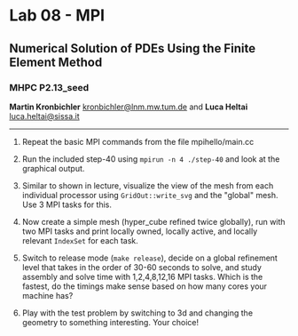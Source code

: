 #  Lab 08 - MPI
## Numerical Solution of PDEs Using the Finite Element Method
### MHPC P2.13_seed

**Martin Kronbichler** <kronbichler@lnm.mw.tum.de>
and
**Luca Heltai** <luca.heltai@sissa.it>

* * * * *

1. Repeat the basic MPI commands from the file mpihello/main.cc

2. Run the included step-40 using ``mpirun -n 4 ./step-40`` and look at the
   graphical output.

3. Similar to shown in lecture, visualize the view of the mesh from each
   individual processor using ``GridOut::write_svg`` and the "global"
   mesh. Use 3 MPI tasks for this.

4. Now create a simple mesh (hyper_cube refined twice globally), run with two
   MPI tasks and print locally owned, locally active, and locally relevant
   ``IndexSet`` for each task.

5. Switch to release mode (``make release``), decide on a global refinement
   level that takes in the order of 30-60 seconds to solve, and study assembly
   and solve time with 1,2,4,8,12,16 MPI tasks. Which is the fastest, do the
   timings make sense based on how many cores your machine has?

6. Play with the test problem by switching to 3d and changing the geometry to
   something interesting. Your choice!
